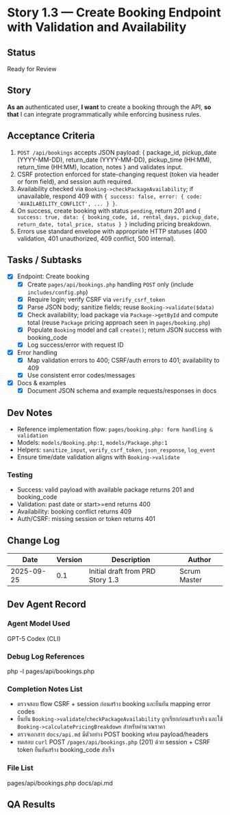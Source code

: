 # Story 1.3 — Create Booking Endpoint with Validation and Availability

## Status
Ready for Review

## Story
**As an** authenticated user,
**I want** to create a booking through the API,
**so that** I can integrate programmatically while enforcing business rules.

## Acceptance Criteria
1. `POST /api/bookings` accepts JSON payload: { package_id, pickup_date (YYYY-MM-DD), return_date (YYYY-MM-DD), pickup_time (HH:MM), return_time (HH:MM), location, notes } and validates input.
2. CSRF protection enforced for state-changing request (token via header or form field), and session auth required.
3. Availability checked via `Booking->checkPackageAvailability`; if unavailable, respond 409 with `{ success: false, error: { code: 'AVAILABILITY_CONFLICT', ... } }`.
4. On success, create booking with status `pending`, return 201 and `{ success: true, data: { booking_code, id, rental_days, pickup_date, return_date, total_price, status } }` including pricing breakdown.
5. Errors use standard envelope with appropriate HTTP statuses (400 validation, 401 unauthorized, 409 conflict, 500 internal).

## Tasks / Subtasks
- [x] Endpoint: Create booking
  - [x] Create `pages/api/bookings.php` handling `POST` only (include `includes/config.php`)
  - [x] Require login; verify CSRF via `verify_csrf_token`
  - [x] Parse JSON body; sanitize fields; reuse `Booking->validate($data)`
  - [x] Check availability; load package via `Package->getById` and compute total (reuse `Package` pricing approach seen in `pages/booking.php`)
  - [x] Populate `Booking` model and call `create()`; return JSON success with booking_code
  - [x] Log success/error with request ID
- [x] Error handling
  - [x] Map validation errors to 400; CSRF/auth errors to 401; availability to 409
  - [x] Use consistent error codes/messages
- [x] Docs & examples
  - [x] Document JSON schema and example requests/responses in docs

## Dev Notes
- Reference implementation flow: `pages/booking.php: form handling & validation`
- Models: `models/Booking.php:1`, `models/Package.php:1`
- Helpers: `sanitize_input`, `verify_csrf_token`, `json_response`, `log_event`
- Ensure time/date validation aligns with `Booking->validate`

### Testing
- Success: valid payload with available package returns 201 and booking_code
- Validation: past date or start>=end returns 400
- Availability: booking conflict returns 409
- Auth/CSRF: missing session or token returns 401

## Change Log
| Date       | Version | Description                          | Author       |
| ---------- | ------- | ------------------------------------ | ------------ |
| 2025-09-25 | 0.1     | Initial draft from PRD Story 1.3     | Scrum Master |

## Dev Agent Record

### Agent Model Used
GPT-5 Codex (CLI)

### Debug Log References
php -l pages/api/bookings.php

### Completion Notes List
- ตรวจสอบ flow CSRF + session ก่อนสร้าง booking และยืนยัน mapping error codes
- ยืนยัน `Booking->validate`/`checkPackageAvailability` ถูกเรียกก่อนสร้างจริง และใช้ `Booking->calculatePricingBreakdown` สำหรับคำนวณราคา
- ตรวจเอกสาร `docs/api.md` มีตัวอย่าง POST booking พร้อม payload/headers
- ทดสอบ `curl` POST `/pages/api/bookings.php` (201) ด้วย session + CSRF token ยืนยันสร้าง booking_code สำเร็จ

### File List
pages/api/bookings.php
docs/api.md

## QA Results
